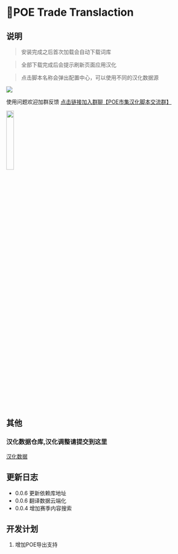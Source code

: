 # 📄POE Trade Translaction

## 说明
> 安装完成之后首次加载会自动下载词库

> 全部下载完成后会提示刷新页面应用汉化

> 点击脚本名称会弹出配置中心，可以使用不同的汉化数据源

![](https://img.caimogu.cc/data/original/editor/2023/12/31/de43eeaab9f7d6a345ae6bfd1e080b55.png)

使用问题欢迎加群反馈
[点击链接加入群聊【POE市集汉化脚本交流群】](http://qm.qq.com/cgi-bin/qm/qr?_wv=1027&k=MKMC1wN9f4yZnhabU22wxdBhkDBXIbGH&authKey=B4YcZkG5jou6hjL8hRreucltMBcPDDsfYhxak%2Fp%2Fug0WMJKQpYdQfIvZv8GoMhyO&noverify=0&group_code=278730334)

<img src="https://i2.100024.xyz/2023/12/25/ixw8vu.webp" width="20%">

## 其他

### 汉化数据仓库,汉化调整请提交到这里

[汉化数据](https://github.com/maxzhang666/POE-Trade-Translation)

## 更新日志

- 0.0.6 更新依赖库地址
- 0.0.6 翻译数据云端化
- 0.0.4 增加赛季内容搜索

## 开发计划

1. 增加POE导出支持
